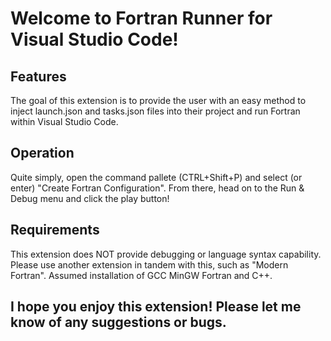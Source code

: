 # Welcome to Fortran Runner for Visual Studio Code!

## Features

The goal of this extension is to provide the user with an easy method to inject launch.json and tasks.json files into their project and run Fortran within Visual Studio Code.

## Operation

Quite simply, open the command pallete (CTRL+Shift+P) and select (or enter) "Create Fortran Configuration". From there, head on to the Run & Debug menu and click the play button!

## Requirements

This extension does NOT provide debugging or language syntax capability. Please use another extension in tandem with this, such as "Modern Fortran".
Assumed installation of GCC MinGW Fortran and C++.

## I hope you enjoy this extension! Please let me know of any suggestions or bugs.
